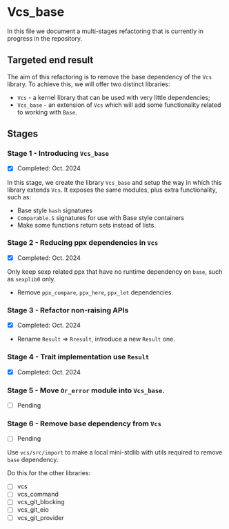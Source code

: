 # Vcs_base

In this file we document a multi-stages refactoring that is currently in progress in the repository.

## Targeted end result

The aim of this refactoring is to remove the base dependency of the `Vcs` library. To achieve this, we will offer two distinct libraries:

- `Vcs` - a kernel library that can be used with very little dependencies;
- `Vcs_base` - an extension of `Vcs` which will add some functionality related to working with `Base`.

## Stages

### Stage 1 - Introducing `Vcs_base`

- [x] Completed: Oct. 2024

In this stage, we create the library `Vcs_base` and setup the way in which this library extends `Vcs`. It exposes the same modules, plus extra functionality, such as:

- Base style `hash` signatures
- `Comparable.S` signatures for use with Base style containers
- Make some functions return sets instead of lists.

### Stage 2 - Reducing ppx dependencies in `Vcs`

- [x] Completed: Oct. 2024

Only keep sexp related ppx that have no runtime dependency on `base`, such as `sexplib0` only.

- Remove `ppx_compare`, `ppx_here`, `ppx_let` dependencies.

### Stage 3 - Refactor non-raising APIs

- [x] Completed: Oct. 2024

- Rename `Result` => `Rresult`, introduce a new `Result` one.

### Stage 4 - Trait implementation use `Result`

- [x] Completed: Oct. 2024

### Stage 5 - Move `Or_error` module into `Vcs_base`.

- [ ] Pending

### Stage 6 - Remove base dependency from `Vcs`

- [ ] Pending

Use `vcs/src/import` to make a local mini-stdlib with utils required to remove `base` dependency.

Do this for the other libraries:

- [ ] vcs
- [ ] vcs_command
- [ ] vcs_git_blocking
- [ ] vcs_git_eio
- [ ] vcs_git_provider
